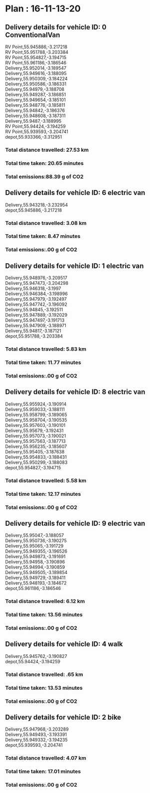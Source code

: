 # Plan : 16-11-13-20
## Delivery details for vehicle ID: 0 ConventionalVan 
RV Point,55.945886,-3.217218<br>RV Point,55.951788,-3.203384<br>RV Point,55.954827,-3.194715<br>RV Point,55.961186,-3.186546<br>Delivery,55.952014,-3.189547<br>Delivery,55.949616,-3.188095<br>Delivery,55.950309,-3.184224<br>Delivery,55.950586,-3.186331<br>Delivery,55.94979,-3.188708<br>Delivery,55.949287,-3.186851<br>Delivery,55.949654,-3.185101<br>Delivery,55.948776,-3.185811<br>Delivery,55.94842,-3.186376<br>Delivery,55.948608,-3.187311<br>Delivery,55.9487,-3.188995<br>RV Point,55.94424,-3.194259<br>RV Point,55.939593,-3.204741<br>depot,55.933366,-3.312951<br>
### Total distance travelled: 27.53 km 
### Total time taken: 20.65 minutes 
### Total emissions:88.39 g of CO2
## Delivery details for vehicle ID: 6 electric van 
Delivery,55.943218,-3.232954<br>depot,55.945886,-3.217218<br>
### Total distance travelled: 3.08 km 
### Total time taken: 8.47 minutes 
### Total emissions:.00 g of CO2
## Delivery details for vehicle ID: 1 electric van 
Delivery,55.948976,-3.209517<br>Delivery,55.947473,-3.204298<br>Delivery,55.946318,-3.1997<br>Delivery,55.946384,-3.198996<br>Delivery,55.947979,-3.192497<br>Delivery,55.947742,-3.196092<br>Delivery,55.94845,-3.192511<br>Delivery,55.947889,-3.192029<br>Delivery,55.947497,-3.191713<br>Delivery,55.947909,-3.188971<br>Delivery,55.94817,-3.187121<br>depot,55.951788,-3.203384<br>
### Total distance travelled: 5.83 km 
### Total time taken: 11.77 minutes 
### Total emissions:.00 g of CO2
## Delivery details for vehicle ID: 8 electric van 
Delivery,55.955924,-3.190914<br>Delivery,55.959033,-3.188111<br>Delivery,55.958799,-3.189065<br>Delivery,55.958704,-3.190535<br>Delivery,55.957603,-3.190101<br>Delivery,55.95679,-3.192431<br>Delivery,55.957073,-3.190021<br>Delivery,55.957563,-3.187713<br>Delivery,55.956235,-3.185607<br>Delivery,55.95405,-3.187638<br>Delivery,55.954833,-3.188431<br>Delivery,55.950299,-3.188083<br>depot,55.954827,-3.194715<br>
### Total distance travelled: 5.58 km 
### Total time taken: 12.17 minutes 
### Total emissions:.00 g of CO2
## Delivery details for vehicle ID: 9 electric van 
Delivery,55.95047,-3.188057<br>Delivery,55.950736,-3.190275<br>Delivery,55.95065,-3.191729<br>Delivery,55.949355,-3.196526<br>Delivery,55.949873,-3.191691<br>Delivery,55.94958,-3.190896<br>Delivery,55.94994,-3.190859<br>Delivery,55.949505,-3.189854<br>Delivery,55.949729,-3.189411<br>Delivery,55.948193,-3.184672<br>depot,55.961186,-3.186546<br>
### Total distance travelled: 6.12 km 
### Total time taken: 13.56 minutes 
### Total emissions:.00 g of CO2
## Delivery details for vehicle ID: 4 walk 
Delivery,55.945762,-3.190827<br>depot,55.94424,-3.194259<br>
### Total distance travelled: .65 km 
### Total time taken: 13.53 minutes 
### Total emissions:.00 g of CO2
## Delivery details for vehicle ID: 2 bike 
Delivery,55.947968,-3.203289<br>Delivery,55.949493,-3.193391<br>Delivery,55.949332,-3.194235<br>depot,55.939593,-3.204741<br>
### Total distance travelled: 4.07 km 
### Total time taken: 17.01 minutes 
### Total emissions:.00 g of CO2
